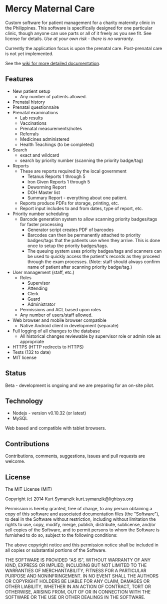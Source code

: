 # Mercy Maternal Care

Custom software for patient management for a charity maternity clinic in the
Philippines. This software is specifically designed for one particular clinic,
though anyone can use parts or all of it freely as you see fit. See license
for details. *Use at your own risk - there is no warranty.*

Currently the application focus is upon the prenatal care. Post-prenatal care
is not yet implemented.

See the [wiki for more detailed documentation](wiki).

## Features

- New patient setup
  - Any number of patients allowed.
- Prenatal history
- Prenatal questionnaire
- Prenatal examinations
  - Lab results
  - Vaccinations
  - Prenatal measurements/notes
  - Referrals
  - Medicines administered
  - Health Teachings (to be completed)
- Search
  - exact and wildcard
  - search by priority number (scanning the priority badge/tag)
- Reports
  - These are reports required by the local government
    - Tetanus Reports 1 through 5
    - Iron Given Reports 1 through 5
    - Deworming Report
    - DOH Master list
    - Summary Report - everything about one patient.
  - Reports produce PDFs for storage, printing, etc.
  - Report input includes to and from dates, type of report, etc.
- Priority number scheduling
  - Barcode generation system to allow scanning priority badges/tags for
    faster processing
    - Generator script creates PDF of barcodes
    - Barcodes can then be permanently attached to priority badges/tags that the patients
      use when they arrive. This is done once to setup the priority
      badges/tags.
    - The queuing system uses priority badges/tags and scanners can be used to
      quickly access the patient's records as they proceed through the exam
      processes. (Note: staff should always confirm name of patient after
      scanning priority badge/tag.)
- User management (staff, etc.)
  - Roles
     - Supervisor
     - Attending
     - Clerk
     - Guard
     - Administrator
  - Permissions and ACL based upon roles
  - Any number of users/staff allowed.
- Web browser and mobile browser compatible
  - Native Android client in development (separate)
- Full logging of all changes to the database
  - All historical changes reviewable by supervisor role or admin role as
    appropriate
- HTTPS (HTTP redirects to HTTPS)
- Tests (132 to date)
- MIT license

## Status

Beta - development is ongoing and we are preparing for an on-site pilot.

## Technology

- Nodejs - version v0.10.32 (or latest)
- MySQL

Web based and compatible with tablet browsers.

## Contributions

Contributions, comments, suggestions, issues and pull requests are welcome.

## License

The MIT License (MIT)

Copyright (c) 2014 Kurt Symanzik <kurt.symanzik@lightsys.org>

Permission is hereby granted, free of charge, to any person obtaining a copy
of this software and associated documentation files (the "Software"), to deal
in the Software without restriction, including without limitation the rights
to use, copy, modify, merge, publish, distribute, sublicense, and/or sell
copies of the Software, and to permit persons to whom the Software is
furnished to do so, subject to the following conditions:

The above copyright notice and this permission notice shall be included in
all copies or substantial portions of the Software.

THE SOFTWARE IS PROVIDED "AS IS", WITHOUT WARRANTY OF ANY KIND, EXPRESS OR
IMPLIED, INCLUDING BUT NOT LIMITED TO THE WARRANTIES OF MERCHANTABILITY,
FITNESS FOR A PARTICULAR PURPOSE AND NONINFRINGEMENT. IN NO EVENT SHALL THE
AUTHORS OR COPYRIGHT HOLDERS BE LIABLE FOR ANY CLAIM, DAMAGES OR OTHER
LIABILITY, WHETHER IN AN ACTION OF CONTRACT, TORT OR OTHERWISE, ARISING FROM,
OUT OF OR IN CONNECTION WITH THE SOFTWARE OR THE USE OR OTHER DEALINGS IN
THE SOFTWARE.

